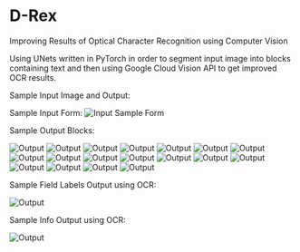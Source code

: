 # D-Rex
Improving Results of Optical Character Recognition using Computer Vision

Using UNets written in PyTorch in order to segment input image into blocks containing text and then using Google Cloud Vision API to get improved OCR results. 

Sample Input Image and Output:

Sample Input Form:
![Input Sample Form](https://github.com/rohanath123/D-Rex/blob/master/Sample%20Output%20Images/1.jpg)

Sample Output Blocks:

![Output](https://github.com/rohanath123/D-Rex/blob/master/Sample%20Output%20Images/2.png)
![Output](https://github.com/rohanath123/D-Rex/blob/master/Sample%20Output%20Images/3.png)
![Output](https://github.com/rohanath123/D-Rex/blob/master/Sample%20Output%20Images/4.png)
![Output](https://github.com/rohanath123/D-Rex/blob/master/Sample%20Output%20Images/5.png)
![Output](https://github.com/rohanath123/D-Rex/blob/master/Sample%20Output%20Images/6.png)
![Output](https://github.com/rohanath123/D-Rex/blob/master/Sample%20Output%20Images/7.png)
![Output](https://github.com/rohanath123/D-Rex/blob/master/Sample%20Output%20Images/8.png)
![Output](https://github.com/rohanath123/D-Rex/blob/master/Sample%20Output%20Images/9.png)
![Output](https://github.com/rohanath123/D-Rex/blob/master/Sample%20Output%20Images/10.png)
![Output](https://github.com/rohanath123/D-Rex/blob/master/Sample%20Output%20Images/11.png)
![Output](https://github.com/rohanath123/D-Rex/blob/master/Sample%20Output%20Images/12.png)
![Output](https://github.com/rohanath123/D-Rex/blob/master/Sample%20Output%20Images/13.png)
![Output](https://github.com/rohanath123/D-Rex/blob/master/Sample%20Output%20Images/14.png)
![Output](https://github.com/rohanath123/D-Rex/blob/master/Sample%20Output%20Images/15.png)
![Output](https://github.com/rohanath123/D-Rex/blob/master/Sample%20Output%20Images/16.png)
![Output](https://github.com/rohanath123/D-Rex/blob/master/Sample%20Output%20Images/17.png)
![Output](https://github.com/rohanath123/D-Rex/blob/master/Sample%20Output%20Images/18.png)
![Output](https://github.com/rohanath123/D-Rex/blob/master/Sample%20Output%20Images/19.png)

Sample Field Labels Output using OCR:

![Output](https://github.com/rohanath123/D-Rex/blob/master/Sample%20Output%20Images/Capture1.PNG)

Sample Info Output using OCR:

![Output](https://github.com/rohanath123/D-Rex/blob/master/Sample%20Output%20Images/Capture2.PNG)

